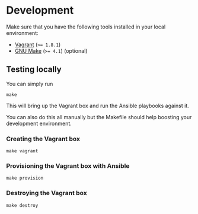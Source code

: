 # Development
Make sure that you have the following tools installed in your local environment:

  * [Vagrant](https://www.vagrantup.com) (`>= 1.8.1`)
  * [GNU Make](https://gnu.org/software/make/) (`>= 4.1`) (optional)

## Testing locally
You can simply run
```
make
```
This will bring up the Vagrant box and run the Ansible playbooks against it.

You can also do this all manually but the Makefile should help boosting your development
environment.

### Creating the Vagrant box
```
make vagrant
```

### Provisioning the Vagrant box with Ansible
```
make provision
```

### Destroying the Vagrant box
```
make destroy
```
